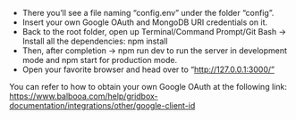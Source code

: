 - There you’ll see a file naming “config.env” under the folder “config”.
- Insert your own Google OAuth and MongoDB URI credentials on it.
- Back to the root folder, open up Terminal/Command Prompt/Git Bash -> Install all the dependencies: npm install
- Then, after completion -> npm run dev to run the server in development mode and npm start for production mode.
- Open your favorite browser and head over to “http://127.0.0.1:3000/”

  
You can refer to how to obtain your own Google OAuth at the following link:
https://www.balbooa.com/help/gridbox-documentation/integrations/other/google-client-id

